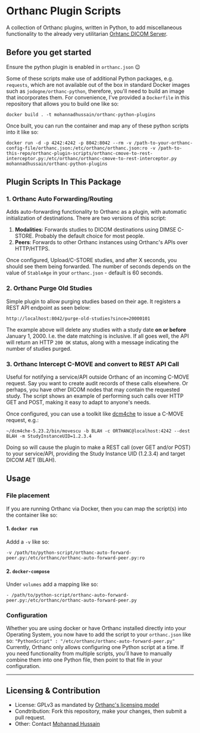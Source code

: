 # Orthanc Plugin Scripts 
A collection of Orthanc plugins, written in Python, to add miscellaneous functionality to the already very utilitarian 
[Orhtanc DICOM Server](https://www.orthanc-server.com/).

## Before you get started
Ensure the python plugin is enabled in `orthanc.json` 😉️

Some of these scripts make use of additional Python packages, e.g. `requests`, which are not available out of the box
in standard Docker images such as `jodogne/orthanc-python`, therefore, you'll need to build an image that incorporates 
them. For convenience, I've provided a `Dockerfile` in this repository that allows you to build one like so:
```commandline
docker build . -t mohannadhussain/orthanc-python-plugins
```

Once built, you can run the container and map any of these python scripts into it like so:
```commandline
docker run -d -p 4242:4242 -p 8042:8042 --rm -v /path-to-your-orthanc-config-file/orthanc.json:/etc/orthanc/orthanc.json:ro -v /path-to-this-repo/orthanc-plugin-scripts/orthanc-cmove-to-rest-interceptor.py:/etc/orthanc/orthanc-cmove-to-rest-interceptor.py mohannadhussain/orthanc-python-plugins
```

## Plugin Scripts In This Package

### 1. Orthanc Auto Forwarding/Routing
Adds auto-forwarding functionality to Orthanc as a plugin, with automatic initialization of destinations. There are two 
versions of this script:
1. **Modalities**: Forwards studies to DICOM destinations using DIMSE C-STORE. Probably the default choice for most people.
2. **Peers**: Forwards to other Orthanc instances using Orthanc's APIs over HTTP/HTTPS.

Once configured, Upload/C-STORE studies, and after X seconds, you should see them being forwarded. The number of seconds depends on the value of `StableAge` in your `orthanc.json` - default is 60 seconds.

### 2. Orthanc Purge Old Studies
Simple plugin to allow purging studies based on their age. It registers a REST API endpoint as seen below: 
```commandline
http://localhost:8042/purge-old-studies?since=20000101
```

The example above will delete any studies with a study date **on or before** January 1, 2000. I.e. the date matching is 
inclusive. If all goes well, the API will return an HTTP `200 OK` status, along with a message indicating
the number of studies purged.

### 3. Orthanc Intercept C-MOVE and convert to REST API Call
Useful for notifying a service/API outside Orthanc of an incoming C-MOVE request. Say you want to create audit records 
of these calls elsewhere. Or perhaps, you have other DICOM nodes that may contain the requested study. The script shows
an example of performing such calls over HTTP GET and POST, making it easy to adapt to anyone's needs.

Once configured, you can use a toolkit like [dcm4che](https://github.com/dcm4che/dcm4che) to issue a C-MOVE request, e.g.:
```commandline
~/dcm4che-5.23.2/bin/movescu -b BLAH -c ORTHANC@localhost:4242 --dest BLAH -m StudyInstanceUID=1.2.3.4
```
Doing so will cause the plugin to make a REST call (over GET and/or POST) to your service/API, providing the Study 
Instance UID (1.2.3.4) and target DICOM AET (BLAH).


## Usage
### File placement
If you are running Orthanc via Docker, then you can map the script(s) into the container like so:
#### 1. `docker run`
Addd a `-v` like so:

```-v /path/to/python-script/orthanc-auto-forward-peer.py:/etc/orthanc/orthanc-auto-forward-peer.py:ro```

#### 2. `docker-compose`
Under `volumes` add a mapping like so:

```- /path/to/python-script/orthanc-auto-forward-peer.py:/etc/orthanc/orthanc-auto-forward-peer.py```

### Configuration
Whether you are using docker or have Orthanc installed directly into your Operating System, you now have to add the script to your `orthanc.json` like so:
`"PythonScript" : "/etc/orthanc/orthanc-auto-forward-peer.py"`
Currently, Orthanc only allows configuring one Python script at a time. If you need functionality from multiple scripts, 
you'll have to manually combine them into one Python file, then point to that file in your configuration.

---
## Licensing & Contribution
* License: GPLv3 as mandated by [Orthanc's licensing model](https://book.orthanc-server.com/faq/licensing.html)
* Condtribution: Fork this repository, make your changes, then submit a pull request.
* Other: Contact [Mohannad Hussain](https://github.com/mohannadhussain) 
